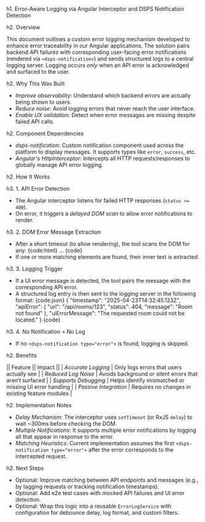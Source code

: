 h1. Error-Aware Logging via Angular Interceptor and DSPS Notification Detection

h2. Overview

This document outlines a custom error logging mechanism developed to enhance error traceability in our Angular applications. The solution pairs backend API failures with corresponding user-facing error notifications (rendered via `<dsps-notification>`) and sends structured logs to a central logging server. Logging occurs *only* when an API error is acknowledged and surfaced to the user.

h2. Why This Was Built

* *Improve observability*: Understand which backend errors are actually being shown to users.
* *Reduce noise*: Avoid logging errors that never reach the user interface.
* *Enable UX validation*: Detect when error messages are missing despite failed API calls.

h2. Component Dependencies

* *dsps-notification*: Custom notification component used across the platform to display messages. It supports types like `error`, `success`, etc.
* *Angular's HttpInterceptor*: Intercepts all HTTP requests/responses to globally manage API error logging.

h2. How It Works

h3. 1. API Error Detection
* The Angular interceptor listens for failed HTTP responses (`status >= 400`).
* On error, it triggers a *delayed DOM scan* to allow error notifications to render.

h3. 2. DOM Error Message Extraction
* After a short timeout (to allow rendering), the tool scans the DOM for any:
{code:html}
<dsps-notification type="error">...</dsps-notification>
{code}
* If one or more matching elements are found, their inner text is extracted.

h3. 3. Logging Trigger
* If a UI error message is detected, the tool pairs the message with the corresponding API error.
* A structured log entry is then sent to the logging server in the following format:
{code:json}
{
  "timestamp": "2025-04-23T14:32:45.123Z",
  "apiError": {
    "url": "/api/rooms/123",
    "status": 404,
    "message": "Room not found"
  },
  "uiErrorMessage": "The requested room could not be located."
}
{code}

h3. 4. No Notification = No Log
* If no `<dsps-notification type="error">` is found, logging is skipped.

h2. Benefits

|| Feature || Impact ||
| *Accurate Logging* | Only logs errors that users actually see |
| *Reduced Log Noise* | Avoids background or silent errors that aren’t surfaced |
| *Supports Debugging* | Helps identify mismatched or missing UI error handling |
| *Passive Integration* | Requires no changes in existing feature modules |

h2. Implementation Notes

* *Delay Mechanism*: The interceptor uses `setTimeout` (or RxJS `delay`) to wait ~300ms before checking the DOM.
* *Multiple Notifications*: It supports multiple error notifications by logging all that appear in response to the error.
* *Matching Heuristics*: Current implementation assumes the first `<dsps-notification type="error">` after the error corresponds to the intercepted request.

h2. Next Steps

* Optional: Improve matching between API endpoints and messages (e.g., by tagging requests or tracking notification timestamps).
* Optional: Add e2e test cases with mocked API failures and UI error detection.
* Optional: Wrap this logic into a reusable `ErrorLogService` with configuration for debounce delay, log format, and custom filters.